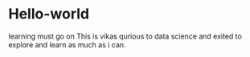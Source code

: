 # Hello-world
learning must go on
This is vikas qurious to data science and exited to explore and learn as much as i can.
